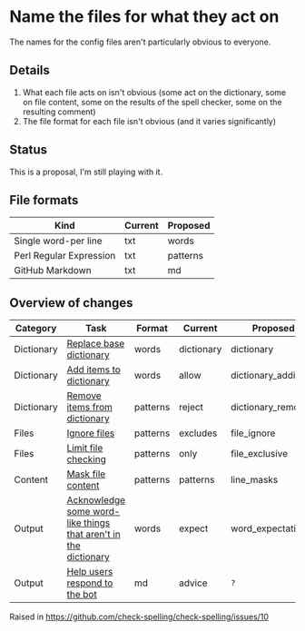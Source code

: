# Name the files for what they act on

The names for the config files aren't particularly obvious to everyone.

## Details

1. What each file acts on isn't obvious (some act on the dictionary, some on file content, some on the results of the spell checker, some on the resulting comment)
2. The file format for each file isn't obvious (and it varies significantly)

## Status

This is a proposal, I'm still playing with it.

## File formats

Kind | Current | Proposed
-|-|-
Single word-per line | txt | words
Perl Regular Expression | txt | patterns
GitHub Markdown | txt | md

## Overview of changes

Category | Task | Format | Current | Proposed
-|-|-|-|-
Dictionary | [Replace base dictionary](https://github.com/check-spelling/check-spelling/wiki/Feature:-Dictionary-deltas) | words | dictionary | dictionary
Dictionary | [Add items to dictionary](https://github.com/check-spelling/check-spelling/wiki/Feature:-Allow) | words | allow | dictionary_additions
Dictionary | [Remove items from dictionary](https://github.com/check-spelling/check-spelling/wiki/Configuration-Examples:-reject) | patterns | reject | dictionary_removals
Files | [Ignore files](https://github.com/check-spelling/check-spelling/wiki/Configuration-Examples:-excludes) | patterns | excludes | file_ignore
Files | [Limit file checking](https://github.com/check-spelling/check-spelling/wiki/Configuration-Examples:-only) | patterns | only | file_exclusive
Content | [Mask file content](https://github.com/check-spelling/check-spelling/wiki/Configuration-Examples:-patterns) | patterns | patterns | line_masks
Output | [Acknowledge some word-like things that aren't in the dictionary](https://github.com/check-spelling/check-spelling/wiki/Configuration#expect) | words | expect | word_expectations
Output | [Help users respond to the bot](https://github.com/check-spelling/check-spelling/wiki/Configuration-Examples:-advice) | md | advice | `?`

Raised in https://github.com/check-spelling/check-spelling/issues/10